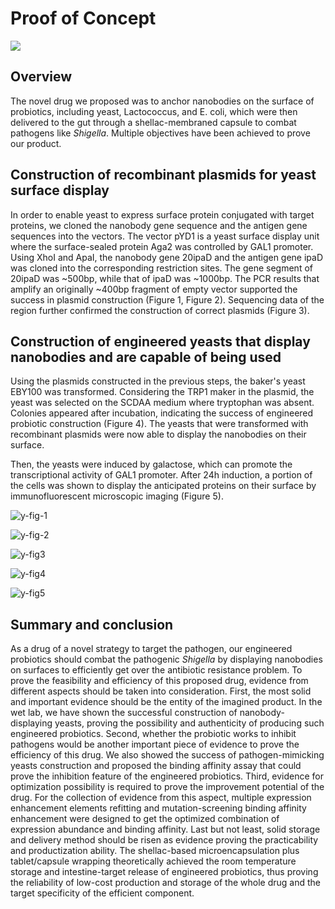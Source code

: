 <div class="h1-bg">
    <h1 class>Proof of Concept</h1>
    <img src="https://static.igem.wiki/teams/4161/wiki/fig-proof.png" />
</div>

## Overview
The novel drug we proposed was to anchor nanobodies on the surface of probiotics, including yeast, Lactococcus, and E. coli, which were then delivered to the gut through a shellac-membraned capsule to combat pathogens like *Shigella*. Multiple objectives have been achieved to prove our product.

## Construction of recombinant plasmids for yeast surface display

In order to enable yeast to express surface protein conjugated with target proteins, we cloned the nanobody gene sequence and the antigen gene sequences into the vectors. The vector pYD1 is a yeast surface display unit where the surface-sealed protein Aga2 was controlled by GAL1 promoter. Using XhoI and ApaI, the nanobody gene 20ipaD and the antigen gene ipaD was cloned into the corresponding restriction sites. The gene segment of 20ipaD was ~500bp, while that of ipaD was ~1000bp. The PCR results that amplify an originally ~400bp fragment of empty vector supported the success in plasmid construction (Figure 1, Figure 2). Sequencing data of the region further confirmed the construction of correct plasmids (Figure 3).

## Construction of engineered yeasts that display nanobodies and are capable of being used
Using the plasmids constructed in the previous steps, the baker's yeast EBY100 was transformed. Considering the TRP1 maker in the plasmid, the yeast was selected on the SCDAA medium where tryptophan was absent. Colonies appeared after incubation, indicating the success of engineered probiotic construction (Figure 4). The yeasts that were transformed with recombinant plasmids were now able to display the nanobodies on their surface.

Then, the yeasts were induced by galactose, which can promote the transcriptional activity of GAL1 promoter. After 24h induction, a portion of the cells was shown to display the anticipated proteins on their surface by immunofluorescent microscopic imaging (Figure 5).

![y-fig-1](https://static.igem.wiki/teams/4161/wiki/y-fig-1.png)

![y-fig-2](https://static.igem.wiki/teams/4161/wiki/y-fig-2.png)

![y-fig3](https://static.igem.wiki/teams/4161/wiki/y-fig3.png)

![y-fig4](https://static.igem.wiki/teams/4161/wiki/y-fig4.png)

![y-fig5](https://static.igem.wiki/teams/4161/wiki/y-fig5.png)

## Summary and conclusion
As a drug of a novel strategy to target the pathogen, our engineered probiotics should combat the pathogenic *Shigella* by displaying nanobodies on surfaces to efficiently get over the antibiotic resistance problem. To prove the feasibility and efficiency of this proposed drug, evidence from different aspects should be taken into consideration. First, the most solid and important evidence should be the entity of the imagined product. In the wet lab, we have shown the successful construction of nanobody-displaying yeasts, proving the possibility and authenticity of producing such engineered probiotics. Second, whether the probiotic works to inhibit pathogens would be another important piece of evidence to prove the efficiency of this drug. We also showed the success of pathogen-mimicking yeasts construction and proposed the binding affinity assay that could prove the inhibition feature of the engineered probiotics. Third, evidence for optimization possibility is required to prove the improvement potential of the drug. For the collection of evidence from this aspect, multiple expression enhancement elements refitting and mutation-screening binding affinity enhancement were designed to get the optimized combination of expression abundance and binding affinity. Last but not least, solid storage and delivery method should be risen as evidence proving the practicability and productization ability. The shellac-based microencapsulation plus tablet/capsule wrapping theoretically achieved the room temperature storage and intestine-target release of engineered probiotics, thus proving the reliability of low-cost production and storage of the whole drug and the target specificity of the efficient component.
